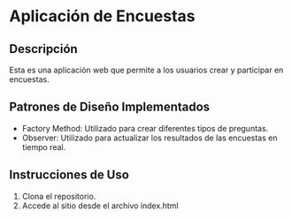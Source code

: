# Aplicación de Encuestas

## Descripción
Esta es una aplicación web que permite a los usuarios crear y participar en encuestas.

## Patrones de Diseño Implementados
- Factory Method: Utilizado para crear diferentes tipos de preguntas.
- Observer: Utilizado para actualizar los resultados de las encuestas en tiempo real.

## Instrucciones de Uso
1. Clona el repositorio.
2. Accede al sitio desde el archivo index.html
